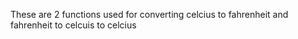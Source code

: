 These are 2 functions used for converting celcius to fahrenheit and fahrenheit to celcuis
to celcius
